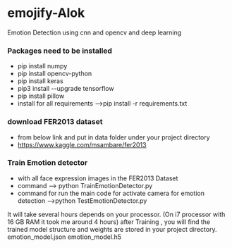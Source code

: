 # emojify-Alok
Emotion Detection using cnn and opencv and deep learning

### Packages need to be installed
- pip install numpy
- pip install opencv-python
- pip install keras
- pip3 install --upgrade tensorflow
- pip install pillow
- install for all requirements -->pip install -r requirements.txt

### download FER2013 dataset
- from below link and put in data folder under your project directory
- https://www.kaggle.com/msambare/fer2013

### Train Emotion detector
- with all face expression images in the FER2013 Dataset
- command --> python TrainEmotionDetector.py
- command for run the main code for activate camera for emotion detection -->python TestEmotionDetector.py

It will take several hours depends on your processor. (On i7 processor with 16 GB RAM it took me around 4 hours)
after Training , you will find the trained model structure and weights are stored in your project directory.
emotion_model.json
emotion_model.h5
